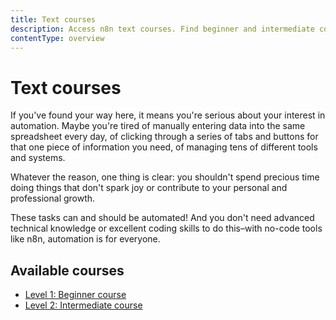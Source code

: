 ```yaml
---
title: Text courses
description: Access n8n text courses. Find beginner and intermediate courses to learn how to build automation workflows using n8n. 
contentType: overview
---
```


# Text courses

If you've found your way here, it means you're serious about your interest in automation. Maybe you're tired of manually entering data into the same spreadsheet every day, of clicking through a series of tabs and buttons for that one piece of information you need, of managing tens of different tools and systems.

Whatever the reason, one thing is clear: you shouldn't spend precious time doing things that don't spark joy or contribute to your personal and professional growth.

These tasks can and should be automated! And you don't need advanced technical knowledge or excellent coding skills to do this–with no-code tools like n8n, automation is for everyone.

## Available courses

- [Level 1: Beginner course](/courses/level-one/index.md)
- [Level 2: Intermediate course](/courses/level-two/index.md)
